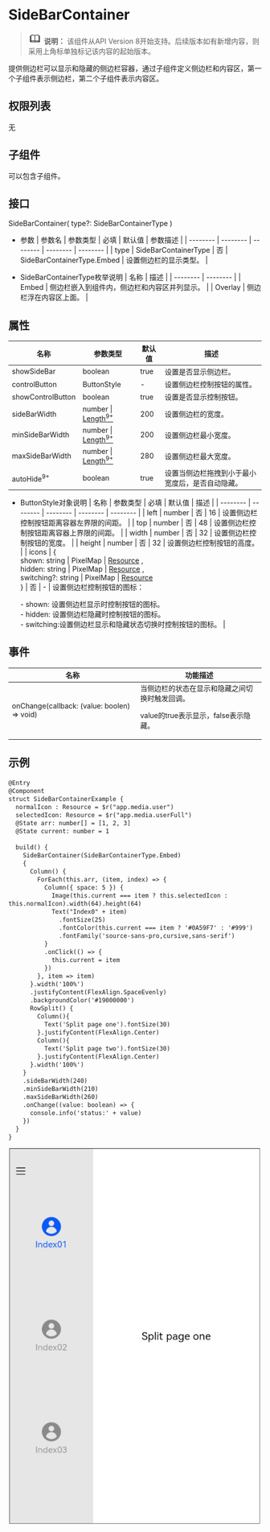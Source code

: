 # SideBarContainer

> ![icon-note.gif](public_sys-resources/icon-note.gif) **说明：**
> 该组件从API Version 8开始支持。后续版本如有新增内容，则采用上角标单独标记该内容的起始版本。


提供侧边栏可以显示和隐藏的侧边栏容器，通过子组件定义侧边栏和内容区，第一个子组件表示侧边栏，第二个子组件表示内容区。


## 权限列表

无


## 子组件

可以包含子组件。


## 接口

SideBarContainer( type?: SideBarContainerType )

- 参数
  | 参数名 | 参数类型 | 必填 | 默认值 | 参数描述 | 
  | -------- | -------- | -------- | -------- | -------- |
  | type | SideBarContainerType | 否 | SideBarContainerType.Embed | 设置侧边栏的显示类型。 | 

- SideBarContainerType枚举说明
  | 名称 | 描述 |
  | -------- | -------- |
  | Embed | 侧边栏嵌入到组件内，侧边栏和内容区并列显示。 |
  | Overlay | 侧边栏浮在内容区上面。 |

## 属性

| 名称 | 参数类型 | 默认值 | 描述 |
| -------- | -------- | -------- | -------- |
| showSideBar | boolean | true | 设置是否显示侧边栏。 |
| controlButton | ButtonStyle                                                | - | 设置侧边栏控制按钮的属性。 |
| showControlButton | boolean | true | 设置是否显示控制按钮。 |
| sideBarWidth | number \| [Length<sup>9+</sup>](../../ui/ts-types.md#长度类型) | 200 | 设置侧边栏的宽度。 |
| minSideBarWidth | number \| [Length<sup>9+</sup>](../../ui/ts-types.md#长度类型) | 200 | 设置侧边栏最小宽度。 |
| maxSideBarWidth | number \| [Length<sup>9+</sup>](../../ui/ts-types.md#长度类型) | 280 | 设置侧边栏最大宽度。 |
| autoHide<sup>9+</sup> | boolean | true | 设置当侧边栏拖拽到小于最小宽度后，是否自动隐藏。 |

- ButtonStyle对象说明
  | 名称 | 参数类型 | 必填 | 默认值 | 描述 |
  | -------- | -------- | -------- | -------- | -------- |
  | left | number | 否 | 16 | 设置侧边栏控制按钮距离容器左界限的间距。 |
  | top | number | 否 | 48 | 设置侧边栏控制按钮距离容器上界限的间距。 |
  | width | number | 否 | 32 | 设置侧边栏控制按钮的宽度。 |
  | height | number | 否 | 32 | 设置侧边栏控制按钮的高度。 |
  | icons | {<br/>shown:&nbsp;string \| PixelMap \| [Resource](../../ui/ts-types.md) ,<br/>hidden:&nbsp;string \| PixelMap \| [Resource](../../ui/ts-types.md) ,<br/>switching?:&nbsp;string \| PixelMap \| [Resource](../../ui/ts-types.md) <br/>} | 否 | - | 设置侧边栏控制按钮的图标：<br/> </p> - shown: 设置侧边栏显示时控制按钮的图标。<br>- hidden: 设置侧边栏隐藏时控制按钮的图标。<br>- switching:设置侧边栏显示和隐藏状态切换时控制按钮的图标。 | 




## 事件

| 名称 | 功能描述 | 
| -------- | -------- |
| onChange(callback: (value: boolen) =&gt; void) | 当侧边栏的状态在显示和隐藏之间切换时触发回调。<p> value的true表示显示，false表示隐藏。|  


## 示例

```
@Entry
@Component
struct SideBarContainerExample {
  normalIcon : Resource = $r("app.media.user")
  selectedIcon: Resource = $r("app.media.userFull")
  @State arr: number[] = [1, 2, 3]
  @State current: number = 1

  build() {
    SideBarContainer(SideBarContainerType.Embed)
    {
      Column() {
        ForEach(this.arr, (item, index) => {
          Column({ space: 5 }) {
            Image(this.current === item ? this.selectedIcon : this.normalIcon).width(64).height(64)
            Text("Index0" + item)
              .fontSize(25)
              .fontColor(this.current === item ? '#0A59F7' : '#999')
              .fontFamily('source-sans-pro,cursive,sans-serif')
          }
          .onClick(() => {
            this.current = item
          })
        }, item => item)
      }.width('100%')
      .justifyContent(FlexAlign.SpaceEvenly)
      .backgroundColor('#19000000')
      RowSplit() {
        Column(){
          Text('Split page one').fontSize(30)
        }.justifyContent(FlexAlign.Center)
        Column(){
          Text('Split page two').fontSize(30)
        }.justifyContent(FlexAlign.Center)
      }.width('100%')
    }
    .sideBarWidth(240)
    .minSideBarWidth(210)
    .maxSideBarWidth(260)
    .onChange((value: boolean) => {
      console.info('status:' + value)
    })
  }
}
```

![](figures/sidebarcontainer.png)

